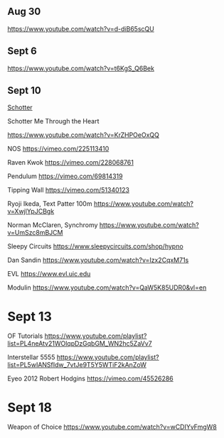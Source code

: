 ## Aug 30

https://www.youtube.com/watch?v=d-diB65scQU

## Sept 6

https://www.youtube.com/watch?v=t6KgS_Q6Bek

## Sept 10

[Schotter](http://www.medienkunstnetz.de/works/schotter/)

Schotter Me Through the Heart

https://www.youtube.com/watch?v=KrZHPOeOxQQ

NOS
https://vimeo.com/225113410

Raven Kwok
https://vimeo.com/228068761

Pendulum
https://vimeo.com/69814319

Tipping Wall
https://vimeo.com/51340123

Ryoji Ikeda, Text Patter 100m
https://www.youtube.com/watch?v=XwjlYpJCBgk

Norman McClaren, Synchromy
https://www.youtube.com/watch?v=UmSzc8mBJCM

Sleepy Circuits
https://www.sleepycircuits.com/shop/hypno

Dan Sandin
https://www.youtube.com/watch?v=Izx2CqxM71s

EVL
https://www.evl.uic.edu

Modulin
https://www.youtube.com/watch?v=QaW5K85UDR0&vl=en

# Sept 13
OF Tutorials
https://www.youtube.com/playlist?list=PL4neAtv21WOlqpDzGqbGM_WN2hc5ZaVv7

Interstellar 5555
https://www.youtube.com/playlist?list=PL5wIANSfIdw_7vtJe9T5Y5WTiF2kAnZoW

Eyeo 2012 Robert Hodgins
https://vimeo.com/45526286

# Sept 18
Weapon of Choice
https://www.youtube.com/watch?v=wCDIYvFmgW8


